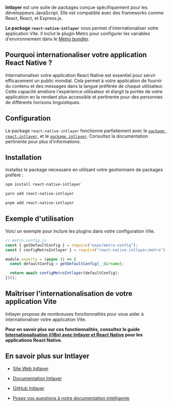 **Intlayer** est une suite de packages conçue spécifiquement pour les développeurs JavaScript. Elle est compatible avec des frameworks comme React, React, et Express.js.

**Le package `react-native-intlayer`** vous permet d'internationaliser votre application Vite. Il inclut le plugin Metro pour configurer les variables d'environnement dans le [Metro bundler](https://docs.expo.dev/guides/customizing-metro/).

## Pourquoi internationaliser votre application React Native ?

Internationaliser votre application React Native est essentiel pour servir efficacement un public mondial. Cela permet à votre application de fournir du contenu et des messages dans la langue préférée de chaque utilisateur. Cette capacité améliore l'expérience utilisateur et élargit la portée de votre application en la rendant plus accessible et pertinente pour des personnes de différents horizons linguistiques.

## Configuration

Le package `react-native-intlayer` fonctionne parfaitement avec le [`package react-intlayer`](https://github.com/aymericzip/intlayer/blob/main/docs/fr/packages/react-intlayer/index.md), et le [`package intlayer`](https://github.com/aymericzip/intlayer/blob/main/docs/fr/packages/intlayer/index.md). Consultez la documentation pertinente pour plus d'informations.

## Installation

Installez le package nécessaire en utilisant votre gestionnaire de packages préféré :

```bash packageManager="npm"
npm install react-native-intlayer
```

```bash packageManager="yarn"
yarn add react-native-intlayer
```

```bash packageManager="pnpm"
pnpm add react-native-intlayer
```

## Exemple d'utilisation

Voici un exemple pour inclure les plugins dans votre configuration Vite.

```js
// metro.config.js
const { getDefaultConfig } = require("expo/metro-config");
const { configMetroIntlayer } = require("react-native-intlayer/metro");

module.exports = (async () => {
  const defaultConfig = getDefaultConfig(__dirname);

  return await configMetroIntlayer(defaultConfig);
})();
```

## Maîtriser l'internationalisation de votre application Vite

Intlayer propose de nombreuses fonctionnalités pour vous aider à internationaliser votre application Vite.

**Pour en savoir plus sur ces fonctionnalités, consultez le guide [Internationalisation (i18n) avec Intlayer et React Native](https://github.com/aymericzip/intlayer/blob/main/docs/fr/intlayer_with_react_native+expo.md) pour les applications React Native.**

## En savoir plus sur Intlayer

- [Site Web Intlayer](https://intlayer.org)
- [Documentation Intlayer](https://intlayer.org/doc)
- [GitHub Intlayer](https://github.com/aymericzip/intlayer)

- [Posez vos questions à notre documentation intelligente](https://intlayer.org/docchat)
